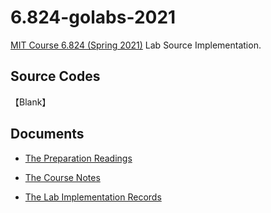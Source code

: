# 6.824-golabs-2021
[MIT Course 6.824 (Spring 2021)](https://pdos.csail.mit.edu/6.824/) Lab Source Implementation.

## Source Codes

【Blank】

## Documents

-   [The Preparation Readings](./docs/readings/)

-   [The Course Notes](./docs/notes/)

-   [The Lab Implementation Records](./docs/labs/)


